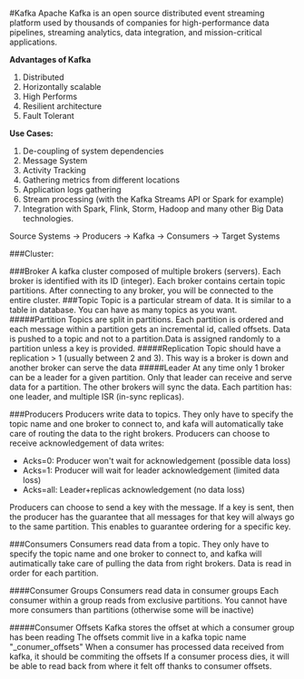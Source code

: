 #Kafka
Apache Kafka is an open source distributed event streaming platform used by thousands of companies for high-performance data pipelines,
streaming analytics, data integration, and mission-critical applications.

**Advantages of Kafka**
1. Distributed
2. Horizontally scalable
3. High Performs
4. Resilient architecture
5. Fault Tolerant

**Use Cases:**
1. De-coupling of system dependencies
2. Message System
3. Activity Tracking
4. Gathering metrics from different locations
5. Application logs gathering
6. Stream processing (with the Kafka Streams API or Spark for example) 
7. Integration with Spark, Flink, Storm, Hadoop and many other Big Data technologies.

Source Systems -> Producers -> Kafka -> Consumers -> Target Systems
                                
###Cluster: 

###Broker
A kafka cluster composed of multiple brokers (servers). Each broker is identified with its ID (integer). 
Each broker contains certain topic partitions. After connecting to any broker, you will be connected to the entire cluster.
###Topic
Topic is a particular stream of data. It is similar to a table in database. You can have as many topics as you want.
#####Partition
Topics are split in partitions. Each partition is ordered and each message within a partition gets an incremental id, called offsets.
Data is pushed to a topic and not to a partition.Data is assigned randomly to a partition unless a key is provided.
#####Replication
Topic should have a replication > 1 (usually between 2 and 3). This way is a broker is down  and another broker can serve the data
#####Leader
At any time only 1 broker can be a leader for a given partition. Only that leader can receive and serve data for a partition.
The other brokers will sync the data. Each partition has: one leader, and multiple ISR (in-sync replicas).

###Producers
Producers write data to topics. They only have to specify the topic name and one broker to connect to, and kafa will automatically take care of routing the data to the right brokers.
Producers can choose to receive acknowledgement of data writes:
- Acks=0: Producer won't wait for acknowledgement (possible data loss)
- Acks=1: Producer will wait for leader acknowledgement (limited data loss)
- Acks=all: Leader+replicas acknowledgement (no data loss)

Producers can choose to send a key with the message. If a key is sent, then the producer has the guarantee that all messages for that key will always go to the same partition.
This enables to guarantee ordering for a specific key.


###Consumers
Consumers read data from a topic.
They only have to specify the topic name and one broker to connect to, and kafka will autimatically take care of pulling the data from right brokers.
Data is read in order for each partition.

####Consumer Groups
Consumers read data in consumer groups
Each consumer within a group reads from exclusive partitions. You cannot have more consumers than partitions (otherwise some will be inactive)

#####Consumer Offsets 
Kafka stores the offset at which a consumer group has been reading
The offsets commit live in a kafka topic name "_conumer_offsets"
When a consumer has processed data received from kafka, it should be commiting the offsets
If a consumer process dies, it will be able to read back from where it felt off thanks to consumer offsets.





